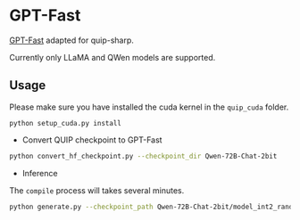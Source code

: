 # GPT-Fast

[GPT-Fast](https://github.com/pytorch-labs/gpt-fast) adapted for quip-sharp.

Currently only LLaMA and QWen models are supported.

## Usage

Please make sure you have installed the cuda kernel in the `quip_cuda` folder.
```
python setup_cuda.py install
```

* Convert QUIP checkpoint to GPT-Fast

```bash
python convert_hf_checkpoint.py --checkpoint_dir Qwen-72B-Chat-2bit
```

* Inference

The `compile` process will takes several minutes.

```bash
python generate.py --checkpoint_path Qwen-72B-Chat-2bit/model_int2_rand.pth --interactive --compile
```